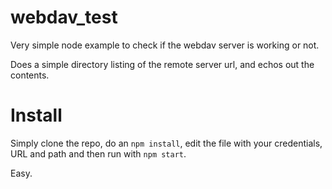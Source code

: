 # webdav_test

Very simple node example to check if the webdav server is working or not.

Does a simple directory listing of the remote server url, and echos out the contents.


Install
=======

Simply clone the repo, do an `npm install`, edit the file with your credentials, URL and path and then run with `npm start`.

Easy.
